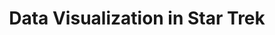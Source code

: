 ---
post_id:    Y2016005
title:      "Data Visualization in Star Trek"
tagline:	  "Every data graphic in Star Trek."
post_path:  data-visualization-in-star-trek
perm:       http://startrekvis.tumblr.com/
external:   true
tags:
  - compendium
---